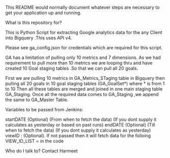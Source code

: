  

This README would normally document whatever steps are necessary to get your application up and running.

What is this repository for? 

This is Python Script for extracting Google analytics data for the any Client into Bigquery .This uses API v4.

Please see ga_config.json for credentials which are required for this script.

GA has a limitation of pulling only 10 metrics and 7 dimensions. As we had requirement to pull more than 10 metrics we are looping thru and have created 10 Goal staging tables .So that we can pull all 20 goals.

First we are pulling 10 metrics in GA_Metrics_STaging table in Bigquery
then pulling all 20 goals in 10 goal staging tables (GA_GoalSet*) where * is from 1 to 10
Then all these tables are merged and joined in one main staging table GA_Staging.
Once all the required data comes to GA_Staging ,we append the same to GA_Master Table.


Variables to be passed from Jenkins:

startDATE (Optional) (From when to fetch the data) (If you dont supply it calculates as yesterday or based on past runs) 
endDATE (Optional) (Till when to fetch the data) (If you dont supply it calculates as yesterday) 
viewID : (Optional). If not passed then it will fetch data for the folloing VIEW_ID_LIST = in the code  


Who do I talk to? Contact Harmeet  
